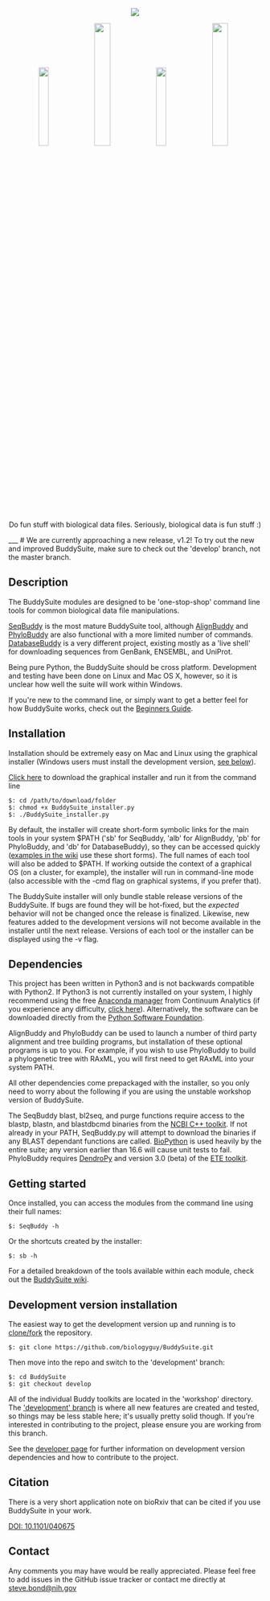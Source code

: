 <p align="center"><a href="https://github.com/biologyguy/BuddySuite/wiki">
<img src="https://raw.githubusercontent.com/biologyguy/BuddySuite/master/workshop/images/BuddySuite-logo.gif" /></a></p>
<p align="center">
<a href="https://github.com/biologyguy/BuddySuite/wiki/SeqBuddy"><img src="https://raw.githubusercontent.com/biologyguy/BuddySuite/master/workshop/images/SeqBuddy-logo.gif" width=20%/></a>
<a href="https://github.com/biologyguy/BuddySuite/wiki/AlignBuddy"><img src="https://raw.githubusercontent.com/biologyguy/BuddySuite/master/workshop/images/AlignBuddy-logo.gif" width=25%/></a>
<a href="https://github.com/biologyguy/BuddySuite/wiki/DatabaseBuddy"><img src="https://raw.githubusercontent.com/biologyguy/BuddySuite/master/workshop/images/DBBuddy-logo.gif" width=20%/></a>
<a href="https://github.com/biologyguy/BuddySuite/wiki/PhyloBuddy"><img src="https://raw.githubusercontent.com/biologyguy/BuddySuite/master/workshop/images/PhyloBuddy-logo.gif" width=25%/></a>
</p>
<p align="center">Do fun stuff with biological data files. Seriously, biological data is fun stuff :)</p>
___
# We are currently approaching a new release, v1.2! To try out the new and improved BuddySuite, make sure to check out the 'develop' branch, not the master branch.

## Description
The BuddySuite modules are designed to be 'one-stop-shop' command line tools for common biological data file
 manipulations.

[SeqBuddy](https://github.com/biologyguy/BuddySuite/wiki/SeqBuddy) is the most mature BuddySuite tool, although
 [AlignBuddy](https://github.com/biologyguy/BuddySuite/wiki/AlignBuddy) and
 [PhyloBuddy](https://github.com/biologyguy/BuddySuite/wiki/PhyloBuddy) are also functional with a more limited number
 of commands. [DatabaseBuddy](https://github.com/biologyguy/BuddySuite/wiki/DatabaseBuddy) is a very different project,
 existing mostly as a 'live shell' for downloading sequences from GenBank, ENSEMBL, and UniProt.

Being pure Python, the BuddySuite should be cross platform. Development and testing have been done on Linux
 and Mac OS X, however, so it is unclear how well the suite will work within Windows.
 
If you're new to the command line, or simply want to get a better feel for how BuddySuite works, check out the [Beginners Guide](https://github.com/biologyguy/BuddySuite/wiki/Beginners-Guide).

## Installation 
Installation should be extremely easy on Mac and Linux using the graphical installer (Windows users must install the
 development version, [see below](https://github.com/biologyguy/BuddySuite#development-version-installation)).

[Click here](https://raw.github.com/biologyguy/BuddySuite/master/BuddySuite_installer.py) to download the graphical
 installer and run it from the command line
    
    $: cd /path/to/download/folder
    $: chmod +x BuddySuite_installer.py
    $: ./BuddySuite_installer.py

By default, the installer will create short-form symbolic links for the main tools in your system $PATH ('sb' for
 SeqBuddy, 'alb' for AlignBuddy, 'pb' for PhyloBuddy, and 'db' for DatabaseBuddy), so they can be accessed quickly
 ([examples in the wiki](https://github.com/biologyguy/buddysuite/wiki) use these short forms). The full names of each
 tool will also be added to $PATH. If working outside the context of a graphical OS (on a cluster, for example), the
 installer will run in command-line mode (also accessible with the -cmd flag on graphical systems, if you prefer that).

The BuddySuite installer will only bundle stable release versions of the BuddySuite. If bugs are found they will be
 hot-fixed, but the *expected* behavior will not be changed once the release is finalized. Likewise, new features added
 to the development versions will not become available in the installer until the next release. Versions of each tool or
 the installer can be displayed using the -v flag.

## Dependencies
This project has been written in Python3 and is not backwards compatible with Python2. If Python3 is not currently
 installed on your system, I highly recommend using the free [Anaconda manager](http://continuum.io/downloads#py34)
 from Continuum Analytics (if you experience any difficulty, 
 [click here](https://github.com/biologyguy/BuddySuite/wiki/anaconda)). Alternatively, the software can be downloaded 
 directly from the [Python Software Foundation](https://www.python.org/downloads/).

AlignBuddy and PhyloBuddy can be used to launch a number of third party alignment and tree building programs, but
 installation of these optional programs is up to you. For example, if you wish to use PhyloBuddy to build a 
 phylogenetic tree with RAxML, you will first need to get RAxML into your system PATH. 

All other dependencies come prepackaged with the installer, so you only need to worry about the following if you
 are using the unstable workshop version of BuddySuite.

The SeqBuddy blast, bl2seq, and purge functions require access to the blastp, blastn, and blastdbcmd binaries from the
 [NCBI C++ toolkit](http://www.ncbi.nlm.nih.gov/IEB/ToolBox/CPP_DOC/). If not already in your PATH, SeqBuddy.py will
 attempt to download the binaries if any BLAST dependant functions are called. [BioPython](http://biopython.org/) is
 used heavily by the entire suite; any version earlier than 16.6 will cause unit tests to fail. PhyloBuddy requires 
 [DendroPy](https://pythonhosted.org/DendroPy/) and version 3.0 (beta) of the
 [ETE toolkit](http://etetoolkit.org/download/).
 
## Getting started
Once installed, you can access the modules from the command line using their full names:

    $: SeqBuddy -h

Or the shortcuts created by the installer:

    $: sb -h

For a detailed breakdown of the tools available within each module, check out the
 [BuddySuite wiki](https://github.com/biologyguy/BuddySuite/wiki).

## Development version installation
The easiest way to get the development version up and running is to
 [clone/fork](https://help.github.com/articles/fork-a-repo/) the repository.

    $: git clone https://github.com/biologyguy/BuddySuite.git

Then move into the repo and switch to the 'development' branch:
    
    $: cd BuddySuite
    $: git checkout develop

All of the individual Buddy toolkits are located in the 'workshop' directory. The 
 ['development' branch](https://github.com/biologyguy/BuddySuite/tree/develop) is where all new features are created
 and tested, so things may be less stable here; it's usually pretty solid though. If you're interested in contributing
 to the project, please ensure you are working from this branch.
  
See the [developer page](https://github.com/biologyguy/BuddySuite/wiki/Developers) for further information on
 development version dependencies and how to contribute to the project.


## Citation
There is a very short application note on bioRxiv that can be cited if you use BuddySuite in your work.

[DOI: 10.1101/040675](http://dx.doi.org/10.1101/040675)


## Contact
Any comments you may have would be really appreciated. Please feel free to add issues in the GitHub issue tracker or
 contact me directly at [steve.bond@nih.gov](mailto:steve.bond@nih.gov)
